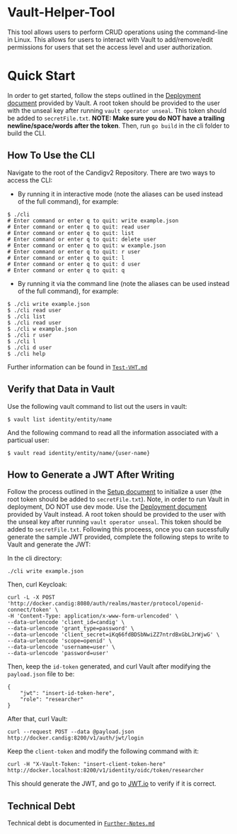 # Vault-Helper-Tool

This tool allows users to perform CRUD operations using the command-line in Linux. This allows for users to interact with Vault to add/remove/edit permissions for users that set the access level and user authorization. 

# Quick Start

In order to get started, follow the steps outlined in the [Deployment document](https://learn.hashicorp.com/tutorials/vault/getting-started-deploy) provided by Vault. A root token should be provided to the user with the unseal key after running `vault operator unseal`. This token should be added to `secretFile.txt`. **NOTE: Make sure you do NOT have a trailing newline/space/words after the token**.
Then, run `go build` in the cli folder to build the CLI.

## How To Use the CLI
Navigate to the root of the Candigv2 Repository.
There are two ways to access the CLI:
- By running it in interactive mode (note the aliases can be used instead of the full command), for example: 
```
$ ./cli
# Enter command or enter q to quit: write example.json
# Enter command or enter q to quit: read user
# Enter command or enter q to quit: list
# Enter command or enter q to quit: delete user
# Enter command or enter q to quit: w example.json
# Enter command or enter q to quit: r user
# Enter command or enter q to quit: l
# Enter command or enter q to quit: d user
# Enter command or enter q to quit: q
```

- By running it via the command line (note the aliases can be used instead of the full command), for example:
```
$ ./cli write example.json
$ ./cli read user
$ ./cli list
$ ./cli read user
$ ./cli w example.json
$ ./cli r user
$ ./cli l
$ ./cli d user
$ ./cli help
```
Further information can be found in [`Test-VHT.md`](/docs/Test-VHT.md)
## Verify that Data in Vault

Use the following vault command to list out the users in vault:
```
$ vault list identity/entity/name
```
And the following command to read all the information associated with a particual user:
```
$ vault read identity/entity/name/{user-name}
```

## How to Generate a JWT After Writing

Follow the process outlined in the [Setup document](https://candig.atlassian.net/wiki/spaces/CA/pages/623116353/Authorisation+-+Vault+helper+tool) to initialize a user (the root token should be added to `secretFile.txt`). Note, in order to run Vault in deployment, DO NOT use dev mode. Use the [Deployment document](https://learn.hashicorp.com/tutorials/vault/getting-started-deploy) provided by Vault instead. A root token should be provided to the user with the unseal key after running `vault operator unseal`. This token should be added to `secretFile.txt`. 
Following this proceess, once you can sucessfully generate the sample JWT provided, complete the following steps to write to Vault and generate the JWT:

In the cli directory:
```
./cli write example.json
```
Then, curl Keycloak:
```
curl -L -X POST 'http://docker.candig:8080/auth/realms/master/protocol/openid-connect/token' \
-H 'Content-Type: application/x-www-form-urlencoded' \
--data-urlencode 'client_id=candig' \
--data-urlencode 'grant_type=password' \
--data-urlencode 'client_secret=iKq66fdBDSbNwiZZ7ntrdBxGbLJrWjwG' \
--data-urlencode 'scope=openid' \
--data-urlencode 'username=user' \
--data-urlencode 'password=user'
```
Then, keep the `id-token` generated, and curl Vault after modifying the `payload.json` file to be:
```
{
    "jwt": "insert-id-token-here",
    "role": "researcher"
}
```
After that, curl Vault:
```
curl --request POST --data @payload.json http://docker.candig:8200/v1/auth/jwt/login
```
Keep the `client-token` and modify the following command with it:
```
curl -H "X-Vault-Token: "insert-client-token-here" http://docker.localhost:8200/v1/identity/oidc/token/researcher
```
This should generate the JWT, and go to [JWT.io](https://jwt.io/) to verify if it is correct.

## Technical Debt

Technical debt is documented in [`Further-Notes.md`](docs/Further-Notes.md)